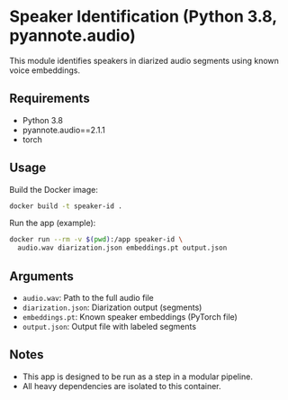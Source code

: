 # Speaker Identification (Python 3.8, pyannote.audio)

This module identifies speakers in diarized audio segments using known voice embeddings.

## Requirements
- Python 3.8
- pyannote.audio==2.1.1
- torch

## Usage

Build the Docker image:
```bash
docker build -t speaker-id .
```

Run the app (example):
```bash
docker run --rm -v $(pwd):/app speaker-id \
  audio.wav diarization.json embeddings.pt output.json
```

## Arguments
- `audio.wav`: Path to the full audio file
- `diarization.json`: Diarization output (segments)
- `embeddings.pt`: Known speaker embeddings (PyTorch file)
- `output.json`: Output file with labeled segments

## Notes
- This app is designed to be run as a step in a modular pipeline.
- All heavy dependencies are isolated to this container.
